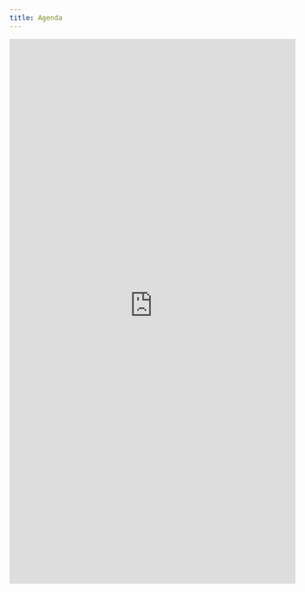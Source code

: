 ```yaml
---
title: Agenda
---
```


<embed src="https://kthsummerschool.github.io/assets/files/KTHSummerSchoolAgenda.pdf" type="application/pdf" style="width:100%; height:100vw;" />
